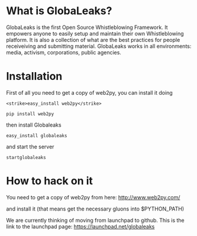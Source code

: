 # What is GlobaLeaks?
GlobaLeaks is the first Open Source Whistleblowing Framework.
It empowers anyone to easily setup and maintain their own Whistleblowing
platform. It is also a collection of what are the best practices for people
receiveiving and submitting material. GlobaLeaks works in all environments:
media, activism, corporations, public agencies.

# Installation
First of all you need to get a copy of web2py, you can install it doing

    <strike>easy_install web2py</strike>

    pip install web2py

then install Globaleaks

    easy_install globaleaks

and start the server

    startglobaleaks

# How to hack on it
You need to get a copy of web2py from
here: http://www.web2py.com/

and install it (that means get the necessary
gluons into $PYTHON_PATH)

We are currently thinking of moving from launchpad to
github. This is the link to the launchpad page: https://launchpad.net/globaleaks



